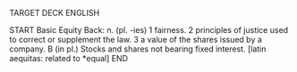 TARGET DECK
ENGLISH

START
Basic
Equity
Back: n. (pl. -ies) 1 fairness. 2 principles of justice used to correct or supplement the law. 3 a value of the shares issued by a company. B (in pl.) Stocks and shares not bearing fixed interest. [latin aequitas: related to *equal]
END
